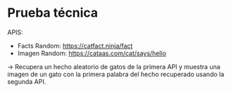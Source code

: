 # Prueba técnica

APIS:

- Facts Random: https://catfact.ninja/fact
- Imagen Random: https://cataas.com/cat/says/hello

-> Recupera un hecho aleatorio de gatos de la primera API y muestra una imagen de un gato
con la primera palabra del hecho recuperado usando la segunda API.